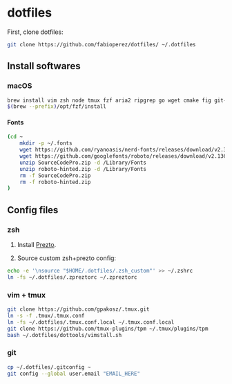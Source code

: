# dotfiles

First, clone dotfiles:

```bash
git clone https://github.com/fabioperez/dotfiles/ ~/.dotfiles
```

## Install softwares

### macOS

```bash
brew install vim zsh node tmux fzf aria2 ripgrep go wget cmake fig git-delta
$(brew --prefix)/opt/fzf/install
```

#### Fonts

```bash
(cd ~
    mkdir -p ~/.fonts
    wget https://github.com/ryanoasis/nerd-fonts/releases/download/v2.3.3/SourceCodePro.zip
    wget https://github.com/googlefonts/roboto/releases/download/v2.136/roboto-hinted.zip
    unzip SourceCodePro.zip -d /Library/Fonts
    unzip roboto-hinted.zip -d /Library/Fonts
    rm -f SourceCodePro.zip
    rm -f roboto-hinted.zip
)
```

## Config files

### zsh

1. Install [Prezto](https://github.com/sorin-ionescu/prezto).

2. Source custom zsh+prezto config:

```bash
echo -e '\nsource "$HOME/.dotfiles/.zsh_custom"' >> ~/.zshrc
ln -fs ~/.dotfiles/.zpreztorc ~/.zpreztorc
```

### vim + tmux

```bash
git clone https://github.com/gpakosz/.tmux.git
ln -s -f .tmux/.tmux.conf
ln -fs ~/.dotfiles/.tmux.conf.local ~/.tmux.conf.local
git clone https://github.com/tmux-plugins/tpm ~/.tmux/plugins/tpm
bash ~/.dotfiles/dottools/vimstall.sh
```

### git

```bash
cp ~/.dotfiles/.gitconfig ~
git config --global user.email "EMAIL_HERE"
```
